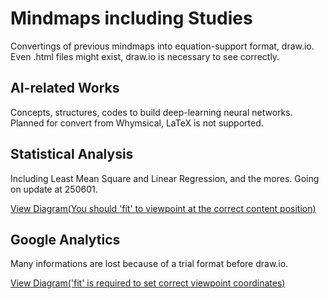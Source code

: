 # Mindmaps including Studies

Convertings of previous mindmaps into equation-support format, draw.io. Even .html files might exist, draw.io is necessary to see correctly.

## AI-related Works

Concepts, structures, codes to build deep-learning neural networks. Planned for convert from Whymsical, LaTeX is not supported.

## Statistical Analysis

Including Least Mean Square and Linear Regression, and the mores. Going on update at 250601.

[View Diagram(You should &#39;fit&#39; to viewpoint at the correct content position)](https://viewer.diagrams.net/?tags=%7B%7D&lightbox=1&highlight=0000ff&edit=_blank&layers=1&nav=1&title=#R%3Cmxfile%3E%3Cdiagram%20id%3D%22YGt2UhM_WPKBIZhGk9gw%22%20name%3D%22%ED%8E%98%EC%9D%B4%EC%A7%80-1%22%3E7V1rc6O40v41qZN8sAvE%2FWOus1tv5lLJnL18OoVtYjPBkAGcSebXv5JAAqR2gm2BvJeprY0tY4xa3a3uVvfTJ9bl%2BuVDHj6tPmaLKDlBxuLlxLo6QcgMTBv%2FISOvbMT2q5FlHi%2FqsWbgPv4Z1YNGPbqJF1HRubDMsqSMn7qD8yxNo3nZGQvzPPvRvewhS7q%2F%2BhQuI2ngfh4m8ujv8aJcVaM%2B8prxX6J4uWK%2FbLpB9ck6ZBfXtyhW4SL7UQ3RyVnXJ9ZlnmVl9Wr9chklhHqMLhUFbrZ8yh8sj9KyzxfIZ%2BQbz2GyqSf3IUqjPCQX%2FZouopf6OctXNnn8yE%2Fk5Wad3OThGr%2B8%2BLGKy%2Bj%2BKZyT8R940fHYqlwn%2BJ2JXz5lcVpG%2BfUzfihCeQOP5dF8kxfxc3QXFdX6klG8YGUY49%2BvvznPkiR8KuJZwq74UdPbdMm7B3z9ff1owNzroecoL6OX1lBNiw9Rto7K%2FBVfUn86sYKaxWrWnJh%2BPfCjWWjkO%2B4UOdX4qr3Qdk1uI6w5bMl%2FolkE%2FKJeB3hNLF9aE2kRogVmyPptmqVRl%2BAyJfgtsk0%2Br%2B%2BBrFp0wnwZsetqRiX3f5NgeZSEJV6%2BrmwdMutAmvVdtMyjooiz9MQ6xx9hdkvncYFffQiTEo9CVLkNZ1jddMgRJvES3%2BJqHhE2xAOEIWIszuf1B%2Bt4sSD3wFyJmTFsuI1yLp2Uc3HiXIGk5cslchnXP%2FUNOyIOcp8xRa7tdBiwvlNvctc3%2F0IevHVn4RvZw0OBl1xcHv5IvVbMNqUV25FPizLPHqPLLMlyerl1c2Pgf%2BSTWskkcfp4EEPbhi6Gti2APG5S1mqrQyf3%2B4ZofKLvCCkIs%2BfL2SlyMDPgH8Ikqf6cUVqwq%2FGrJfn76fNXdmf8UNXNq0%2BOQ0LsbXp4ZwkxpoblBUpEYhCJ8A6WCGV87%2Briewfi%2Bz3UArOs7IPo4CBtdJA3tNG2ccfXNWvUY%2FXjNbWvL8LiqbLOH%2BKXaEGUSZTH%2BBep%2BYdvi8356Esz9KbC4oY0UUqLsFiRG14xG7G1xdjI8y4u8HhC1OBFOH9c5tkmXbBLFtFDuOFauvY9TER%2BAhu4cbr8mmHz9srCA%2FU8ruL1EpMliWf4%2F%2FFsjf8fpmHyihVo0X49LZ6X%2BFvr7LlWd6agT%2Bn7rAzL1nvsO0Xt99Eibr9Nsvkjn2lXmb7NQf1tYs%2FqmsQOYBEzq7ltDAcKTOHA1qZLgmPSJVYQ7Djv6CUu%2F2i9%2FrP1%2BuqlZhj65pW9SfFD%2FdF%2BQ75jTB32tvkafce%2BJ1M4ShfnxMtuHgyP3MRkdvQb%2B6%2BAFXjaFBukzt8x58gHk8q9JSYdnvMLnb6xzc5rv4BtvYdNucmj3uZepUTfE4kHvDYtFYlunAvvErLPH%2Bg%2FUd22FSWgcW%2FoP0hpt913Y0scoda67N5%2FNe3po672tA1Ze5oWoD754EF6Q96N%2Fy%2FNfmDP2bjc5HReIssUj1E5X9U0ae%2B44mbdZY5a0Lt80WUr68K%2FujEB56IkO2q1H3%2FJirikDr%2Fsi9wKF8yysszWLaN5%2FbIkAcfpcv6EplWc73%2FFa1FG678i4zju1HC7vOM5Eu843tQPZO5xHAXM476%2F%2BTLSPyTRS63z2%2Bp%2FnoRFEc%2BFrYlvNNPA4gPVZoOn%2Fc52Q9%2B1rEKJ0xoD7jiWfK%2FwWnuFAeXAxg70gQNTUE6izVbtx%2FW3Gs6Rb%2BQKN7KFG1VEkG60h49t9fCxD%2BRKy%2FC7XGl43j5cyWwwzNbIbtlh%2BH3wji2G3%2FTj8YxsjyX5nnM822PbjLMOiTKPIwaQqg3MqaBC%2B8qC73vS3SxfvJs6gbDZj%2FX3DQ6y9JWFa5mOOI6wlW3IioUGVgHSjh9BZWus5JDBsFyvw5%2BTA08Z1AZRDWkdvq4iYrESbqQHk7fxOia%2Fi8ezHFt3WLvi%2F5zLJF7%2F78S7IOYtfpcTRUHNwJNLdHJOhuL0AetK72q%2BipNF9xJkfMry9VWMmTyefYnnj6frrFxF%2BVl9d5EPIF9l65pvj05JQSVRZ28XOhVWpi1YAJ4jm5jcmGyrXleBd2KPFCFlSqWjaLRFSJ2Dj832n7Wj7zRMdiZuQyJ12QMRaPKMRAQ361mUF72ErUWQrXK3d%2Bz3AIF9Jydhdxn1zO6RsOfKMmoiwDxSIqNyMsLvUfh4gvB6WmalhkTt29GrjdLFd%2Flyit8%2F5OEcX2eSIXI5%2FuNcFhv65ccJHXau609OX%2BgofjXBF83CHL%2F7o7pXEwMjmj16KuIkS8%2FOyFvymIa5g%2BLWwSdg%2FESJTve6%2FOIjgF8CQKf7CoIGjrx73%2BOJpkuJYygvvMszu7EL5xZqTrX45awSxn8mQ7iCdx5AMUgP2uRVMIQzznbHDmc6252tbZM%2FOBPggFlr86Hcw%2FMf9jyug%2Bjg6kuBQBIdzskpcBHLpk1zRPOPNnICo7tpuSago0xAR6mIdPPdcHBxtWU2NQNtWsoMRvLA4HnrS1IxRvLBoHkjQ5sThoyDc7MOmTfSpo%2FlNJKr6ClKFyGJvIkEyFfZerYp3tfIfwvFaxriCbUja14f8C59Bd6lOxY%2FArEQVxs7umPtNtCs9ZnEcgToc76I8n%2B4%2FAWOEIEFvPXBxG%2BsbdAHGFHbLmiacoxitGmbhrYKG0cO5X0iB8Jxlv4bce1GXPfcEi0FvogLBNBe17MsodnEQgzt%2BvSFBjydy%2Bj7Jn6uXnajpM1H5799IJc3A%2BsoTOkNLqsLV2GJv0hjaDGNtpEw2oy8NejNLqrAG76YDuJ36w0LurE3%2BKqo%2B76KuRnVi%2Brm6SJ6KuiH9S%2BvN2QcM5HZHk3ZKCK%2FzT54JYPiDYp4uQ7JB0W5iJ75J%2FRRru%2FuWg8iUJAcg1cPRQKPLJb4bZ7h9TnP6P7EbobZ%2BKoVvyaPHZarfE0eB1%2F0WgUoxeEXGn1s7to8iSBxRyxSWzIzBwtg213xs6AaTAOQPzHraL88gF03AyjVuk6mUJ5s3W%2FjYaZttxBO24bLHqd99henUVhnQJsFOcuvZK0%2B01kQ%2FcRymom0%2FMmVknUVsteNpkIXVCN9a8s5S5Du3Es0NYngUKnYxuRHZW6qES%2FTcNDURwb%2Fh7oG6JjHi67smX%2FK0oRyx2ldiX72Dld8a21U34SNKuRXNMxS6eJ%2FWaUHq%2FiBNQ2E00TAFgLZw1NhDMk%2B48eoXGULTLjlq7xGfx3PUZEom6Y37a6PE%2FCRETxIb0esgizHq7fM0jC5bkYv6tRKlvB6z0s%2BCGHrTEn4wwJ%2FWsrFRsJII7utG%2BJHucSeT5mHMV2AKCzKH1FRNs8jXpGSp8efEaJezDf5M79l9wd2OcRqb9G%2B8h1ayNNjXIMCq8Mzrmg4bcl1xWQNX1uX1amL23%2FIMgzwh7blzkpf8D1DYMfqGRrm3C25kBWP%2F8uvrR%2FYx4Dd96DWBWKSvjka3wuxtqBfjvfhfF%2BDhKhiY%2BSNFLljKqlzkOPpO8Dydc5bvX7uX3yqc96BxnmPdFQCz1vbWQkKRsofguetLXHGQrI%2FuOO8edFVazN7u9iqH6U4VTr16AzuQgckgLEvZfjWPhwowP7cZ7Fy1vFJ6suh9y9hSsELt6ZvveNo9i8LKvMousmSRV3rXo98zJ6bge1E3cFjRMJ5o4kYwdsOPRRdVRHvMYHqnmEUG8OFbJ%2B9WdpYy0YjgfpB87aRNtQMwF67JY4LHvoYhaRQ6%2F77Bk%2BJRoKFo5lTHvSdnIIx33oQVbnh9cET%2BeysPnBBdLy5bXP0dfpHdcXX6pTsj%2FoLNJ38lKi4Py52Kfw6OjFvjHQWFnIREBZCTbCoI%2BlILFfdC7zn2PABfWAH12fbBtpw0kA6IG0qAoKZqI5muYgSC6Sp%2Boir81gSwj%2BNmiOApiqER%2FnXnZoQOnRKFMa3CTqj57L9RbyXJt5BQE1BQC0XiKv7zpSlyKk%2B5zQNxdhaTn%2F%2BAyABTEObJW0aspNZn09SPtukszgsogVIndFLwZt1U1EKbjqoGwqe1G%2BPEXDWlzXmx7BcReuQkndn41zNRut35di2zSmUwudPoQor1AwfpEMPluWekgtYl742wfW1lRtBGszXFjXBe8k4yx9A0SJT47whp4rs6C2rgKaYYNtgESVlWJsA%2BbxOejuNv51tz8jSot%2BbxVQC9eGx1gNHge0RyN7%2FH%2BRjgumeZvTnkh%2FhK3m7iEN67qZFqZuuNWX4vbVe58%2Fehj0leTSyUleB3BdAVvEQIo1kkWZBdx2m2EjhIXDa2qJD7Gk6pRHlaoqHrr9vpkD%2B02lMYDPOP12d9U1f6psao0R%2BDCw%2FgdDJABKgodJSTEOm6DB85Mh8ZLLqQg2MBB2X1fAcW9KWeapc1E2QQ3UGuPwNlvwdJk%2BrkOeJTxBwp73caynqQ2I%2BFEBWBW%2Bavu9ODed93hws5xEsuiWEgkj40kp8NY6SnoFvTwMhSRBB1dtD0dMEq3lrrq%2BY1LnEsyHFDbU56F0ZrTGSfFyNnuwGG6NYbZq%2BkDZiAWR0moxM1TaHaY6kNXmwp6M2TW1q0zTlyMLtr5%2Buz%2B%2FA6Q%2FsE7zX1Mrcxlh7tFPBRO9CVU7qmx%2BFu8ABHzQxpD5gBlM2%2Fz9l6X2ZzVdhgRnrKPmSLZYKvvTsY%2BJDpJUPkT4%2BRDIfknI6uot%2Byk6qGkJydHmE%2FIiU8SMJlCNPCJQfF4OOlF6whUG15ReYQFuO%2B3m0oEqS4GIfI1%2BqbBhoGcydUNMwUC1bWloNSkufQQk03rjM8up39DSufI8r%2BVIp0ZaW73e48qisyj4tBPZCUFeSFLmFl7WBZZkAaNSHcFMUk49hPs9IrJ7jcI%2FvMyPbDKTwg2W1xsYJQcjb0G1UEqFFxj3hWCmCexk%2BxWWYVKbUx7DM4xf8K1%2BjtCDBCDimK93kQx5Fj4QrXuYJJT0BP6B3XG9IO%2ByEgCpTuAX6bARZ2ZiHRdQzaPwXqKIcDjRVzM%2BxofwcqO5VSSRmW0hr1sRWa%2BiLWVSGxxxwbSjH9gJPpqRtT5lWVh%2FVOtg2FrINOcea9ZsvIRH1tNpZjR3MFhZh6IYd9FnT7Hkktnvpst3FcTJaYE0F7GuEgAgqhNyjhNGADiLER%2F6SFUU8ixPIH%2Bl9LvcG02H%2Bph2L1BBRaPdp9sQ%2BUoLDyp9X5L97wn8v3cMpC0AHr%2FHA61OUU862XfT4GjMpjb6fUBwZkJe7NbJ6Obsycjrr0hcTR4l5g6DtaDeLmRcf2ZZ10pQfkRwV0zvZtRlWq1uXjXgxUlWbFPjWO4Y42K2rp8qGAyBItcoWHCDGCI5jTH28WwZOYHgcUpGZKIhwiR3wf93b921ghRUkNZ%2BRgwzbtTzU1ajDtXYzgebRvy7wctAGZ8SqXcQPD1HVttJ45Sbt%2BM60zCuNiKhocm%2FbB4ZxeJDS7n5FUbRRNhPC5%2BXp9d0dT0eZ5dyrIJ8TELYJjRxfyWWLenWr42OCC%2Bjjpj22A4lk2%2BGXbJ1VdVEw%2BtFpU%2B%2BEv0AWAEjhOKu2yfqoe07gIULKIfU%2BSXDz2sVSOyAi6V02V7BTEOSfBWR3GWjFLHlPPN%2BU1YpxnxuzfLF1AS%2Bz59aSNYCF31pL2lww6axwq8LtlH%2BpueRb95Kzk1b2yF9hcYWOJRZgxluQHb%2FHyv63iPLPs2%2BkuTEykmrfqAycilDFE61TbGjDWnILTbxJoQ5ZwuYv3MG7Gbms%2BpDSlnZ30XL6MVuQYuPmC0aV5Xd7e0Jz%2FVpLVz1Ue%2B0q35Q8%2BKosnwr6XDf4vzRcb6Y%2F4scYv%2F5Bhq4vTy6ck%2BCSvPDdE5%2B%2BODfoyPnJhXWCjenrixPMN0wBklt%2FbZk7%2F5slIf4x%2BlkjDn5rSWtZOVJr2nFF0Cy7b77SHpVX%2BG2LxbYoExtyfPY0sNvV%2FdyYPgD5wIRwxE1b3%2BGKDUUpjptY%2Borb7MMPO8YmlraCEhPoXnbsxNKWtG4CXY72JNYuwGOHEMvRp7OAFiTHTix9Omus7mkcEKQ7cX36hz1Pa%2BIXeZjOV9EBbWq202IHm8kXjsNcwCIfrJrDll2tz%2FkiTsNcDqiPQQzPbfzKN%2FE13KGOGmzgTD7JZmES%2FwQK1UehieCPO0ARtAeQA6k4NwC6C%2F9Of0MXMQRpsf2exFDCG7ISIa3NNfKGL3QZh9wtSHkoIQfQb%2Fv2%2FP7%2Bsw5KWFKzLYAxQMdTiZg4sta4i8kup4UUAhCZY0MadDApAdpRFfGaZszo3WgFPAkHaNY72EbrjVR1DPaDHAv%2BWuy4RU5c%2BuEA73NW4sm27K%2FpPJl%2Bjdcyq%2Bk5uuKrriT102VdgI%2ByomhXwPq9XQsI29JkaAEaXItdkc8VT1wfpACA6nmZ%2FYoFaZnXydjS8cxtli4nWNLW%2FIFoizQVBycq9ghP7soB5TkNd1jJYICUsw6CWEefO86ep33ER6%2BoU2ljcjBUrkiSbRESdW5QzjqpuxlpAaQS7QcgT0jVyQZAsJH6uXJ9cjSccjiY3j6IllvooK9WwJcLJRmUHrYl1rM4jSuda8yi8kcUkVftpJ5Sh8gEYsojGMsBpUZJMAdAwLz9%2FPv13VHoE9MQYhlm361Gict6OMbbQ5wkraPkB38ezefQITMHlz0o1bYrnlAHWH0A5%2Fx52gGA64%2Bff7smz4jnsmh2NT28JgBg9MYRUSOHQC3p0yaPs01BRTFv2YK7Eac3D858hzSbVdUdTLNiG6uLhRlA8QR9bSz487Qmjib3ZUhCbQYDQL%2Bn0F47MtIRlFypYU2nGyWAoG4Gc2AQUK43EGMCJ6tkB9HGmNvAtn%2BSN7wFNC%2BvqOsohDaa31p4%2B1WmYQ3Gb5K00p%2F7FQf9bVgbeV3W5rq0k5kKwHo7SnSuvMV%2FyMN0SUtRL8NNESZAGdI%2FZW3E8xeoFnFAtTMSjAwvBOqqHX3trIyRDIEtE9eHUAzgmdZdjavDWIOkjN9FS8z8BflhYmamC%2Boj07TgX0iBUlY8voFo8k8RXQ73zSyGvqKroiAbAYCi3YX8iG%2BalnS7vC7Kdbze01P4uyyX2ALT7ts3WommBQD9dlQ4PYIAcuNWPHITk6fapbGcATgviIH86UBVl52XG%2Fy8MbUgvmJbopDdFk1Q6WyVlUCl%2B4JLckxISgjs1lJjnNIiLmJ%2Bl0CBdG3BMyhUctl3%2FCG13cvJ9%2B430EULUOKpVSJWXf0klJb9s%2B182xbKbyEXFspfUWHnc6OmixA5WVabUlWW9JRHi7gWAmxq%2FPbhn7tWYkFZ32MxNXa%2F7JMVmAZ0VZ7p2Ui4Z3%2FJv88CCcJk9rXukJJedQiEPm7rV6JEH%2Bpq2krBi5o3YqrRuXyK8ecPlTrugqeX%2F3Cl6YnJV1Dbs%2BHMwm3hr5NrdIJVgn%2FxN286J4Q%2FTBc4DoCyC5VQfyyQUn7y2LGo9YGUIhA%2BuMN2QO%2BEtvXWdEKdia%2Bq7qcvbSiAbYg2O1XdKoRSMwPDmnbRc6H9FxnmlHUrUp2ZggAg40F4D%2BqtyddfA%2BtZcgBqIJnzoIlrO%2BpGAKBGDZvBxerPBnuBbOY5YbmQOvQVsB7Fi%2FqTCNUk3SJ3zc0ahLRLRMrpO%2FdjQx0Iqt4yOpxg%2BgI0n201DUfbkmkDW4ISsbTcgbgRKOzDZpM%2BboQOHLt4jlTfNzzX5bMO7%2BzAOkq4xHPdqSH4uqOem1hjnZswEORjYRsQP5t5JV21AxoO%2FNP3LYj21RQfj%2FzaVnA8baaE73hTs4st7QBxF2R7U5alrF5pjZTlCtoSjCV0cOO2GGSXkawWLuObnNjdY3mzsXewG5uNVvitCiPylfctq96%2F1O%2F33W6V98tyhYMRqMBrMCRH3sVicFXKNogO83r6mNcbaw%2BBJ65vD%2FEgD4AIQ1iWOT1pPi2r2MZLJ85B%2F0yn09o%2BptvBpw35nZttiKljFkqaSCgqNk0GeNkJZriAIKkIGAJ1fTvyk7I0Yy5WXZbTl%2FXAnqd9glidSGzSWZiE6VxPIbqJxFx2Dtzf5hkTCjMr4Rl5A%2F1a0UUrVcTDEZNUxALwDQFgUCkKv7OyTB3CA1lZOvW17Cr%2BnmXJIq8q9Y2PUbnKFsRCOn8MXys1je2F4Ayk4PiH8p7K9kamzyqrjuMYHiiQn2ebZFFNrogXNEmiJKjv4aKVx1WsQ3qjWRzqqeKxbUfAPIR131CFPDx7a1C8qy19eaYcIfygzjwIKm1G%2BkqbEStY0UJTb1Ci6tO%2FQL34XVRg9Rixtoc1lg5%2BnW3KJE51VebZ4mke37bes2aUhEHAmtc6OJVkS%2BJ8t1112GcAnW1jG0asErI5PgH3bv75AhFNxLuIvANEo6JICgEls%2B%2F1bO%2FQVf74tCnSaDe5jlPaJIokIZyp7RVkKKtYc7y318aRGTwAFkZJhlUwVqgkgDRggLRpwEDWgOc8P8nIWM02eeJ4DSATjqL7RO%2Ffgrz%2FoSob%2BepIQvtnK4ZSVhHKP4ShC%2FES%2Bop%2BMQmXy2ixt3CqEUHRG7RNgLIWRFkVdiJQOvmJdi2obWm6B1fkqfpJ5GG6OC01ZtWYli9SzO3JiypCuhZDohxeTwGeMk%2FzH19PWWC3stEmbmrDx0VAFeeXPPoaFXLV%2FrgxWVOMr9mmvGEPhV5nGbsu%2F%2FG5mBZYwBZo84YsoPnrnyCVRw808eVW0nHJcbsJDpN6LzuKsJMFlBH%2BN43J79xlGSHUzbEJvgO4ooMJPpjWO8BGwHV%2BdyPQFgCygI6TM7oLVCAuDwRuiaKTRfLOoEdoTWVYk8bU5gBtarqMv3Tuwrew7vfVCDQzqTVxrDYACguNZKzCE0cajVV5I%2F0SpqTfk3FJ%2BI%2FAUSYSKcZAPwtEmw0BUcTBvBdTDn8tXtNwHc%2Fx4Ofb%2B6MgiWX1dOhUBBcsoGH1wyZJXifrbBE%2FxLTcXBNlfDE4YNk9mUXFIRKX3zaW6%2BWdFkJILOLLLAKlTauhw1gGDwK1qD6Dx5INnq%2FgzMe3bJBKFG0Dud3%2BIpNjqka3gEa9v4SbYk07JZaVBdr0uKyOK5pQJzmv2HQLlo4jpywwRC8GAXofOnAIVOj9w%2BvjtmNa9pV3oHLO0lc5ZwGVczfxC90Brx8eqp6dVdtMsFEutqkWFc9ViRcGnj%2BZ3aTuz3osiN6uK%2BRmOH23VRUxd%2BvwIrHDGQ8oH7P0lY9ZYOXFEZCEdR3WQZJda7WaUGkrWeTP9odbYqUDkU5bwN4CihGxyZFRZUR8v7xCgYioStv5QHUfcvXXTY540ur0zRtTopuAyrkHsgMcGZV4PzzuRdsylaCO1WoU%2BOHw81hUSoZmNa8aU7PhGtJKiVJj%2ButYJPPw0kKtlNO5Q8qRvPkqTJdxujwy2eStCN%2BSTbBVoxLZlH2lKs3jyKjEw36cSkCy1WBUAhpaChAZm8aLtK46LmQFWxY9FXGSpS1fU1dCiFRP4QCxIUxegJQq3Mhdu%2BdGySz7cd0MdEw48hl%2Bvcry%2BGeWliQBp6vxGuRDYaSnWoNawVmjteD9bxHln2ffKkcyqWJGFcEq17B4oiGNhnLu901GPphXUkiSkfLl7NSovEz254zOn13LPMubcF5mxM5rsum4A1r9UNsDLfMoIqe7nak1i2y3CFJzQH8ul0Jh5MdusmSBlXd9CRn5mD03A2nUZhKad8pn2LBTM2nqkLPPuyzWosxl86bFVvBdKGPB3%2BXs1%2Bub3pbSlZ0l3ZTMPujcW9XhCX7b4tdt0u%2FsaL80Het9t5MHE%2FjWXpkw6L1UGHKXL1EeryPKfDukx0C1AlyDDN030rSlJAeWc8puUj2Xir6RljPWCTHU%2FN1y9J0QuyNhhcMTd7VVzVqHVxQfMnF95cLWWK0pt0xcH6sDPYjX2SLKw8pMoF0Gtad2uVJ2swdYs9AWp6IKw3JlN3Mg5gB6dVlsl9ahB0cCrNgycX0ppw5wDOYapy9dSDWKqxnWCKsb4LMZPVykL%2Bf%2Fwa9f%2BeFjB%2BgNuu2cXs7WfuRqAk9s2gXm44DlaCoccVc%2BC4rTRZxXgWkjrI%2FTqj%2BYsDpIJFndVl%2BrG3kq4Aq4dLSTljiJ5nrYRkpIAYpQIK5BSrT0wVu4mmYK3H7rKjON1qy8xVuTJHomiX8399mMJgCWUOXGGEwjdT4Fa70Gy%2F3zDt7bVXENtAV6%2Bvb%2BsVC6tkwc6RMXee%2Bv%2BgefbwPIH9UYRoZkDEMZQlBxpBJjGMDyCmfZhgQpzm9vmctAt2ayaT%2FHi02YJK86dItMKgvyGyCgOxXoBBaAQfUUFkUVssWD%2BEI9VBEzfYwxE2gB%2FJoZqSAqyWy17EC2KFC%2B27dHrZo9SNY43RZsX%2FJsHhXEsKOJZiQgroNQUua144y5VQOoKMQpg70yk2FqU2iKzRnRSM5lEj10rkIceTvFlzj16%2FfdOD1%2BGQHuFBYAytGDatyU6DNW6tRagOglXD%2BR4xRjHhZ6cBiQ2LF7bLYcy1DyIEOJrYkGQ8k%2F3HTeo%2Fi5J7EYXbrEGsuc3nam%2ByWP03n8FFYlV%2BsnTBF6vNM1Ld8%2Bdq0O8v89dtV87GrLje172pZDHbsGuwJY8tNT%2FqYfjkCVBPR7PU1bnQ8cADmz%2Bk7D7LFQTcB52xpRTQL5GJA1CKbQS1s9YUj59K956qGKug3BlFgPyJ3a3bQz1wKsf9uaOgCQswqf2jZ3ldx%2BfGVDSB62PtAYe6zKa3ji%2BiqvbSASMOLEWYxThwqVfbYqmNZLdQjdBxvBV%2BU5WP6Ufa2Wfc%2ByIOhF0zCnzP7unHe5UxVBERsozf8tzGMCyA3UlBH%2FU%2BhvwRNRqZuacghGoHtFq9kuxW5MJ3XPjPPfrrE3vfXqs%2FqSl9bQpHqAVmOgTjNfYuqoKHATt4ySdIzU0pFSBd%2BZtteNwPmGzHFWACTn%2Bkp4bSTMMtsEKjltU1slpw3gPFxmb4sZrR2uotmvFf9%2FICJyTfu6EAE4fa3ekJ4vZ3Vv1ncFc9v3O%2FL4r%2Bz0kp0AaL0Eyo6Klhv24TBPalwlG8KWsfXBQNkADBThYOsK7xevZxP8%2F7Pr09aLE3TBXzacLuxx4rf%2FlQlYJhzkTwWxMA2op5PPc09UB4dtAI9hR8noWcWmSIAQ6CIgbQIENuhVqlmU9SvZQjtt6Xr2WB1mt0xcWwGkPVDvUnie%2BppQ2o61syzwuv9O2X8TzDwEIhWmj6NPebgjnUHBE3c1ak1Z8r9EYV5k6X%2FIcXkOGxbYwCZnwd%2BrKwz%2BxjzZYr9XFjm34H8y8%2F0nM90FT7rPTbh7%2Ftr20%2Ft%2Fbfslr93eDGm7S0PxPSe9GE57%2FQDz41sPttsXO9GD6qqz0%2BYpRn%2BIDkHOWFeQurNgc%2F%2Bu18dJFy%2FXYXWvl5r%2BzQhjAlUW6jDxLiR1ruXtt9sV1lCOrmmq8J%2F4Q7dc8HAzX71O7uerH2H%2Bc3KxSV%2FDx%2By5eCRPHqfR902YxOUrLMlplq9PWfoGW2U2iJ9vGbZXn67xkop6OCuq7%2BH%2FLbISunqIpVRVKU86Yk9RZyU9ywcjl57FY5ydgwslXfO41dda0J9VgtvPSTGv4GUy0qfjvgzTRZgvTqr2RVP89youyumh1DzIqt0pVtw97w1cgNbMROp4VyrIbO1qAPXdz6GTR30ATzaAUoTl8P47baRcZjX0Qv0e%2B9IV9AJ%2FvxSk3NCVqeUKmVoeA%2FN6D8XPUiOWh2OH9WWg4MgYCKoCISgceUuzbzHQulHajlm2Com90jas2jtFr1tUZyTbbkGNjFMFdxJuuhcCySDGh5QwwzVqO0JlYofNAnYrFSGqw4GWegoFhJOk030GcJKq8KoJuxxd3hOAbToSIX8G8bUiAdldlw%2FCyK7U9RvJjGzazhQB%2BSIqUk5tC1JygzAygIxjW9pK2Wx7rAQScOLMVdIx8bECPPDE9QV4AFjBu7DkXsU19g5LmpT2dpIEthArBVTbiFQt8cHKsAS1EYsTtE2G3bbpN7fnHXUjrBOPNt5gmd7UEvpnmsB5LXLR1AV2fRWdeWxr367PTSb6n61P3gMimjqO1Yk4Tw2TD2xDIyLvRDiinsdhPeUattM1miRyzdP54tumKAmw9mERASWsiwLMkkGXdRGwz3vu1AC2eRUoeny%2F6fbYW8TzYyGSFVjSuTNEJNeasnoM9USSPd2SRZ7e3hNyMSjefGROciloPOGvjzw06KCG3G%2Btiu%2FyYLByC9XZ0dXSCgDJT%2B66x3kajzsHgM9kKS%2Fj0E5f0cauoHXHRzt97tWuQFdHR7vRsLK2FfidL55JMinenknR9lOfgr56Jt0l%2Bbegb%2ByCPmRiK8XxA%2F7P6%2B6ghgsEeUZEVeX7UUs475%2BiMKcdj3YzO1TQy5Q61HG0jRaFsIHIFLLyjEMAuvAyz9JZOF%2FR5I%2FK2AuTp1WoC0gtMM2pFxj8n2CVmUChWeBOWZRLua0MwNqdP4bxIwmn%2FJo%2BZJiXqmCKcZlj4uT0tQ6yiYgcJsBapgPzlhJKARB0F%2BErATighGIU2vn0Wo2mkgLQEHnAdihKaDPWMQrLK%2Btu8frM8rFggbdMXJ9NzZ6nNfHru7tdeX%2BYEGPQjS96niwKzFRUnpUBYDB%2BfX0i2tSEOsGtMtqVsFqfLC2OOIZgCb3o3aZyoK1jTCj0pQTf0mbBt96ypS69HQJwNDXmNAAAjjWbIYDNbimXvdM7YsarWSatNhJlHqYFIw%2FQPQL%2FDdeE%2FdJZQf5AnNztInG0DG4L1qsHbaEmtIWqYG5vrBJMVvrdrQfXhwAAgL%2BNOXF99XEAzuinzfqkPsasMBMFOvSGlRxiY61dl46M%2BJ4xNQyHezOmJDEQ9JiSQzwAjfTjJiljij2mX52YYr6faUJ51fBZkQr0Y87a7ehAnC6PhDy%2BYU3F3l4IKFDELl0ApNCqcFvQELkjpqx5kAWk1CJ9qSPc0tUzb23eGhqia0Pveetr2oCA%2FvRX0VOULkICNXfJfpPGqKv00KZmpn%2B26C6NANlC9NYXliHGFqEMu6EQHRGQm7Aj5%2BxBnTZPmVACKV9YHTy1qzO2rTFXP2i5%2FQnHVmpgwtGvnud5%2BNq64In03CpadxaadyEJ6t4QFqG6Y7Mk%2FNF6ano5aPnh9v4EXdxl2I4kT3KZPVO4E9qzPizz%2BAW%2FuN6jCkdap8oiVCX%2BQoBzMuDZC0DGXaV9HxhT9QIySPk%2FKGPHZuDIvsEvJI8uu3%2BM8DzLeE7LB4Elva0Obt88Tt2KVthG8iD0rcUf35xgTm85luTZSqIwIGOepWk0L%2Bs7ntRuwVYhIXmFDHTlwK6CE%2FYVDmXavUP28FBEh3YTxC7KobtqL%2FbkJmeXPbUFz%2FnztIPn6SJbRmkE8aVWxYu02l2sJfYRQsiAjAaEiZGtLXsHOQc7PO%2FRZe%2BU5N7kc%2FRtI87BJRZHQD6kj3wD1CT1n7c%2BqbPliPaM%2FNLHuCiIj33zeR2Xlbd91xyXHLPSn4yq9HfNFFZ08AeyFtBgAelLA%2BbP0yLNG6Ebo%2B5v0mktGTXVlJdAreZe1cHDcqMp9GyaQAVDUOW8Gm482EhVxo1sK%2Bxyoz471pGjC0W83iRlWBuyRkzOmst4vfOZw8j6DUgRgdtdKeEoJJHtYxQWm5yc3%2B%2BRRTMsrcQi%2FQmU0zlQYhkCMly%2FYOYi1%2BzUcaAXtd6QU5P8Bv6fIoXmiArNGZX%2FZPskXGRPxP0vJ3E6T%2Bhn%2BSiEfVcBHiLVI5NV3puvYrILk%2B7pSXXOEpU79%2BEdWLqllO3xhHsIiEJo23ShbVMfQiECMolp5gJeY9oIIS7j3fumjbthIgCoZTiHYIj0YpBREMQoGs%2BrR4qPwvPWZ1ce3rf7kHnrCxwASdV30ek6w7%2BBbop5mERnx6UWbCHHiWeWvNfwTM3%2BAaVMUvcVu73ZkoBytmFPYc92O4EgyqogmiM0p4SyniC4TTU0g7Ita5o1qE%2FrsFzla%2Fx60cFPZcXxnY%2BrpjLfKtAzTANaNk88P2pH4uHy7EjjCo64qQHcCxk%2FKpDHENBTnIBghkn8s664OiZS2UKDaAuwEwcTdMsYZx%2B0DOCc0DK07YOcyHrmHeibt7wPjjdvU1tVB3%2Be1rz%2FL04XCnoo7yzxTbYyb6HMttt3tiklHeGNcSx%2BC2qOx5dBBwfI2%2FP5ZrkmmSeLEwKPPH%2BMXic3mySJcg1cETgiU7B6gC7OIcAVSkBsuVJq0%2BfqZnITFytCEBJi%2BXVd%2Ff0SFWFOa53ClNDufhVXHQB%2Bn5RRUeqgnnCOYbomQD0Xop6SAjqu2tqtF6NnEqMnBLuNG2LNVxtKq3KSE2uEvNJDM1NqcA8SDWI5NVWHFoAmNYgqsqBe7ra%2BzQhIeb7DzJGRCqXrh4cK5%2BQjDW2SSsHROcMVpcn2AcawhrJJhwBchdgCAV3dLH14qxaQUXwDTnz0TMpmSQ7OpJyQqja7C%2FdSr8O%2BiZVKMyctIINwEO5j%2BqerlLQVi1pA5dJnAv5j%2FAiPJJ%2B3WRolXIi6fvfEPIwLX8AvKOLJkbx0mCf1eelATg6a%2FH48%2FMiWRQU%2FWgI%2FHsiOihlQNm9pNgWe5%2FoJM1vaWCzjmyu25Dr1tmNVmCtAqs6OwtnjEF9JErUFpXNaLBFch3wDIXPslFyjE2yB%2BhcbGh4vOSL4etPk0onNEEo%2BmoTr2SKkSOP79TFQwJJICvGMypJQbn%2BLriCRKOxfB3Bkk2azIsqfaXykyjQzoto92Y2i42SpyEQH4mrDEd0faZP2odCqr2%2BTDkby4sF5B%2Fq8%2BGAAdJX%2B89YGrsKfpzXvdVSQkFaFrhIXMbF6kPEQzssMgFoZIbQldY0B9e9QWTWWPwAgtwJoX4i7HFCb6AvT%2B0CqX%2FQQpzF4cqvH7ufLq6Cu1ELWUVn6vqzVopcyD2lM8iEiZQ4rTLwo1Svgnhi7dizIwBoqRBkcHCRSY9Cz7a%2B7N%2BgLIrHnafuJL09JloeYUXYuv1XBKGImiukaMqMMlRPEl6JdLY9%2FIsonWb7Qcs4IEMRxAbRJ8PxZCUnkvfEyq%2BGQNfGIy%2Fa7t3hkqFxtm6UrjV70xBFV9QDf4Lc5helvtiq8uqv63Ov6%2FwE%3D%3C%2Fdiagram%3E%3C%2Fmxfile%3E)


## Google Analytics

Many informations are lost because of a trial format before draw.io.

[View Diagram(&#39;fit&#39; is required to set correct viewpoint coordinates)](https://viewer.diagrams.net/?tags=%7B%7D&lightbox=1&highlight=0000ff&edit=_blank&layers=1&nav=1&title=#R%3Cmxfile%3E%3Cdiagram%20id%3D%22rtpXUrSYoPULfjWZU0-F%22%20name%3D%22%ED%8E%98%EC%9D%B4%EC%A7%80-1%22%3E5V3bkqLIFv2aipjz0BNcvTyiWBYdgmWLU229IdIUCOIRVODrz9pcqlToE9U91TDtTPSEmCbkvuXaa2em1h0%2F9OPx3ti9qMHa8u44Zh3f8fIdx7F9VsALtSRli9DLW%2By9sy7a3hrmTmoVjUzRenDWVnjRMQoCL3J2l41msN1aZnTRZuz3wemy27fAuxx1Z9hWpWFuGl619clZRy95a4%2FrvrU%2FWI79Uo7Mdvr5J75Rdi40CV%2BMdXA6a%2BJHd%2FxwHwRRfuXHQ8sj65V2ye%2B7%2F86nr4LtrW30nhsKTxwN71DoVsgVJaWy1hq6F2%2B3wRYvg5fI9%2FCOxWV1wEKGMDjszeIRxUMjY29bRS8%2Bb6KHn91WCDm2At%2BK9gk67C3PiJzjpeGNwn%2F2a783FXFRaFmvca8tjbttaSy05mShNS8LndZ0FtvSmauoLBuREUZ7y%2FDRPjBCa41XWRIqpgg3VmQSMjGXRjha%2B8gB7kmeY2%2FRFgU7tHrGyvIeg9CJnIBaTZjI2p91n1x1WAVRFPjoYBTPeb0j3Bmms7V1eq78qYOWb8E2KhCfZcv3haTl%2B2HgBftMcp7J%2FqMnvRg76uP4GXhD210O%2Fd%2BcGHrzg%2BwDqWxlyhZcr2GmO17K33L34dG%2B4wYxjMANHx807jkZCKun%2BGCmjGM8fGFMOThO%2BDW%2FTkReTcSj6ZtH1ZVO6rCfrn3TUcbe5nH%2Bma5T1VUZLVHstf9XYnLeceUyjjoXYsUZcMbTX%2FzM7wuPc%2BWkyJKtukt24trpVJYYRVYYbS6kqrxgtaFiG%2BO%2Fds%2FcC4O%2BiSYvDmoqsZr%2BJVrN8WzO26zHdl9xFQ73CGpqn7QxGymu4Cv8y8s0kezPjiYs9dBW5Hjz%2FPScFjJm12qqpJo8cybpW%2F%2FHsWmvHz6%2FrLaav%2BI%2FR%2BjLmP79weTil%2FV4EUDWgypL8VSfsZMhk2hDQVR1KZ3qox102z3LjLMa34vPX5X4XA5lKPXM8T1jDAc0fqTIs2TijvipvhS05JSqiSBqqc2q%2BtJeJlKkDgVOk0esKqshrk%2BqbnPKkIknriJo7ozuOU1cjCvb9kQfHaa6ypI%2BE1mCfAtxqiu26mT3sVN5EU6HgoC%2BvOpIGHeGtg2jzk%2Bx5giMppui5i7xHLp3w6spxsz0XCZauoRPRrhHyfTEuCQb7CZB3oWt6puD6i4Y2COBPSDTDM9bIj6kBM8WtBTv5U0IWUQ1NQUaZzWUSHbYcFHIK%2FHTaps4HQ5cRYYc6egE26BdOWipCZtJAmRiJq4K%2BWAP6IHncyrFDsZFnGEcM57KZq6Hnl2zimweNF2FbSQ8a5RO3AU3pfdzKYYfeeh3mg5PyZTuT1VOSzeIzRlkMQVVV0NNVg%2Bw%2FUlzR6IyPtmwQwK%2Fn1SHfDGDLGaqkOypkmBc8hsDmVJtTnpsDlNZRUxnsiaI1VibQ9ZEYCju8YwE7TzGSjVHYiDDaYp7SR7YEf6xBXWOuHCoXRU15xShD%2BKDYj9rT1R9xmX%2B0aGzi3mSlj6dnaZztJMt3A1PsYGY4RF%2F7FS3RfgtLWyPdgW6bETVVXi0o48aIz4o9pJppo%2FNQYdsDNgSes7sWSLFqmtiHOWU%2BUKm600COREfIxFzG%2FLD3vImJjuRLxCHMT6DPRcc4ieErHjeBv0kEb49wS7AkEUCfTj4E75dZnMD%2FkKsLxBLi3gizzg8D%2F60EcsSryUCsEFB%2FM5CNaW4XIqQMUYMAV%2FUVNNHKWKe5pqAmOTgJ1vT4d%2FUhk1MdiKrsMOScAbjk0%2BEGDHAZXGU0riIX33EKfeBrZPv0synXDaPSGd3Q75%2BAYbBbgt%2BKo9EyJ9kcsHfuB8xIwHzRmTnoo8Sku1gY4Hm5lnft3Z9w2c4OZRi8sNrn8ynP3DvmVyTi%2Bf8yL3K%2Bee25Qw06CMgfhjMbcIU2M%2BGTamvbc%2FmxXzUbZo3uBdYJS8E%2BDM%2B0wl2txEPM4pBej5iUEHcbSgfIGYIwySy8%2Fmzzm0J%2Fy4xl2cCMIKZEj5BPmDKT4ytlDGVvGds4CvNLw64EF%2BOPTCUEYPPTcIsAbGY5vFqIp5miP%2FB4H26ZfgDrN3wNBfwfI7yJfDIPtdncvEsKc%2BrhAvugnIDfLEQL8d%2Fl22AsRLNDYxPcTE7ZHiXbuL32ea7up%2FZZsTglQMeA7uR80jW%2BQ%2FYRp9RDsS9mIPuBnE5AtYv3mmbs1x%2BMf57bQPZUxtYAttkMQg76ZQD3mubWt0N8Ih0%2FeCFzzrjLLl%2BuOKVjpKCZ8n0f3QEj3CNr1%2FEqTvqPvteuJIDoJvKLv3PzpR73q3Gp2gFOrvkPMbSg3iasLuVH6VL7v70PGfx7M9Hg1t0Vn7%2F8AweZTzN%2Bsp2AH5jA3OB1YlyfHSWrjUedcFbiDudll%2B%2FBMoY%2FXzyG%2FEBxGMqYb6NiHuBDyi8MlbhkwXFK4P8BLxYAhNUBrYSKVdP5SU%2FyfI2%2BEGKHAo%2BA4xls7lHdsq41Ab5dBAqGZcYJcgnhAVMlhfyNuBCwXPcBXyX8yXkQuS%2FBXI28q6Lz3QV%2FqIYofyzoDwlEvYjlxL3YZFj4X%2FCbwU4ptDcAA6oJ8r1mVwJsD%2FLfcsw4zEu%2BBXxMp3uQX5Ml9B9cchySjaOCtnAGWTK6yfoiPyiS5wCzoB7kL9mDHSnuEAcqBQjB3BPcCWJ%2FC%2BSXuB6ccYfwKXwGWEZ5oxEvC4m%2FoDYonlMvCLjehphPtmMuEEKjgUbEN%2FC3KbchViUwPnUcEIYlUo85eqce%2BVcJcvj4DCEJ3gWtUOGEUvcgtqBv8CcgZzlY9gA2EgcjMn4n2sSByM7UT5hM%2F6ik4yqAIxAjCh5LkVunGYYacIeJvkKsbOEDTbEL9hMb%2FAW4nl4JuwxgryZnRAXxC9HNE%2FC3I%2FgPZjreTwh38vwQc5dEIsblvyWcSVUevB1lGGlvBFyXyt5TtIVehb5GrixTJWHwF4BC8Aj4dcRcclIo%2FvAQ4EDjJbHJ6OlrzwcvrCBgxvIvaDxyQaI7RHZPco4kk6xno0DXYl7qsSfaI6fMD441DLMedlIUBPihtnYmEMmfA4ekS5RT9h2xunA9SF7mNkW%2BsMeNuYb%2FzyH7RAfkN9RHjTGeoo91BXuiouPpgs8kHO8mHL90%2FJJ260fNh1Vj3zjKQ6njsprruc9u4scP4bsBaZMnryDgR7LrwNv8lVD%2FdPfP%2Bu7w4oTvbLGyWoZGXrqwEKnh7rxrdI6HZ%2FLiio9HU3%2BeftoU9FK%2F76%2FvEA1tBX%2F35WD4lO%2BXEQsllH5XvH%2B9LYmybLFqsDL%2BXokI3zAakMzKyx8dYWFa22FhW9m8bBGZ7611cNOM6uHNTp3Wls95Csqj44QPvx0x3UMn5bAbMg4OF9eu7LI6cWJrPnOyNQ77Y3dpUmuF7mu19l8Z72mR31%2Ftet8we47i2hni2YfgDZsuVdQoI3AcFW0KRHpHG06zN93SLnx84uDsFsNwn5bMVgCd%2FMqs2xrOjeDNXU6t4Y13YrKi9Dao2UYbLcV7fcvgb86YLjB7SGMWO7NlXymX0WYXg3A9D4AYBraFuxXI6%2B9fUG%2BGQZXozPfGoPrV1QeBsHGwbWEZtNzSBMIG0cVU%2FzghPsHzSvmcl5xQoOZm28mc5c562JmtZe72YrScysMs81QijMyCuM7VXi%2FmRgTO02yw2bAm62pUdjW0JtraGLVKd3exKpWZrJ1dCDshxGlf86c6vRa5EPNVB9sDRXnWis%2FGjoNV6t0a%2FUHWy1ABnRCkmqQ25tTPaG9OcVWyae023moyqJXZmDsds42jIytaSlyxQG%2Frdk7nRbpAVdlY2qwcrxq0vht7dvvX24FcP2arYBfZt9qUn4c3pBtO5e2FdkGbSs2dI5VrKYksbUivdv5lTp%2BnD7FrY%2BBky0aFPHyieWvAka4CoTcysVtV2Z5leN9yxlVaGsqPEqEaWEN529zU%2Bi6T76ev1kSovwplm%2FluECY%2FF1SvPt5Y304vftO7HHCdxLBx8deqeeZG3TDDnMe88UyA9%2B3tuvsyLlu%2BTvoZYV%2FNyv8BqvYn0r0amOfrGY3YZitaSryH3mh%2FJ%2FbSczXa05sk5bmmymQa1fPWyuQ%2BYa%2BSVSndGsFcs2egWSawWF7w1sE3UanUpXEjIPAvqX6rHOVlntMp0H7Vuuz4SGkL2TdjH27rcZvlQjlm4qeFRZ0aHyg7Z%2BtjctvezI8o05ux%2FqdqwqZbbJCLmfWrz6fVrNoy7e2D1Lu4LagtNAe%2B6iSW9n6Zhw8SHZfUf8GFqtZ4fLInViSzgYWq%2Fkq6xkYoWMSdAXrG0rNn%2FjLek1s8nSEUKU%2BeWp20nxT4GbMfH18tNEMLVQZkLINITv12UYBXh4sY%2F13rf0brE7w7GW0v56daMQNzZzTEGoW4IT2fn2jyg6lreEloVNww22w9w3ccU%2BUsEPJbLB2jrjMzphLhyjYW7tgH4Xlp%2Bh61uFfGLRir8HqSWyGXwp1VKs9flmlWg%2FJLoheLArbm0lK14HV5ZoMrGY4fBlEF1t7rXF4sZkVxFql2%2FsxoiqXnlvEPXb7IPiGVy%2BwiVnf6rTqdRqcVp1m8LqcQhcR1hpel8dpWlC60x6W1JzrMZCifAxj3nCWYpkmV497zRwxEGvOGZfrGC2EVrVghPwGnmPtbyiy2DaBWmymGhTrjja1Vg2K1WoQl%2Fg0%2F7HSvCJk0ekjvh7yG5R2n7ju1Y8YdBrcOxCrZQ6iLHdI7gn6os6%2F4tSKILTphypBnh3ghSi5Hax9XUh42yTrN2fhTjWLw8Lb6KZMLFT3IZs0cRVMfkU%2B69T9UkanrXzWqc7cxpTutaZ0lR1unO3635AnrrdxuCa%2FyNGpHoa%2Fp9MUNbu%2FN2j5%2FlUVKDSYoLvNFIHllL742fTWisBOtUCRTNqV%2FTdM9KujB2y3yWir4uuviLZSpYto49qKtm61MmxMaaE1pauLtaNv3ywzH%2BQmD%2FVcfTmopsz6VUd6ytg%2BM%2FbJ8DbZscRbKQGurPup7icRfxlsVfe2hsH2mB0zuX8L65ux9Sf2qqTlmjR2M4VHt2Zbvtta4dFrpsSsU7rXWonZrSp92HuZePYPM7EPCfurL1s3%2BoXgbt2qeX4uCJN%2Be2GMzn8P9HekBmYOF7SgubdXf0AKDMOUL%2F%2FJzFL2fTtWdE8JOP9ZLMPfGcRUM5ufHUPKR%2Fy5c0gf4QnhCoDEJg8V9pphqb0awtZrjaX2qoRta%2FhWHkp33cEmj5jjXVe%2BoUTXuyyGGt0mK319ZvEw2mek7X578K39LZ0cubZ0v8lFjl4zlKLMpBcTuj1KUV1T8yxCes%2FxHTqjlB1QGtf90bAGAP4Vb15PfjYZD9VUu3KiP70kRzvMjVZyHnNVQDb5Uy%2F9Kvw%2F6HRu%2BafI2G%2B4LFatecQmzV%2BlHGNdGuO2sa62EYz89c9N1MzPuuUM%2FseNcUdr%2FeWfRc1%2FruLtr8vyo%2F8B%3C%2Fdiagram%3E%3C%2Fmxfile%3E)
